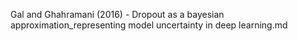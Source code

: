 Gal and Ghahramani (2016) - Dropout as a bayesian approximation_representing model uncertainty in deep learning.md
